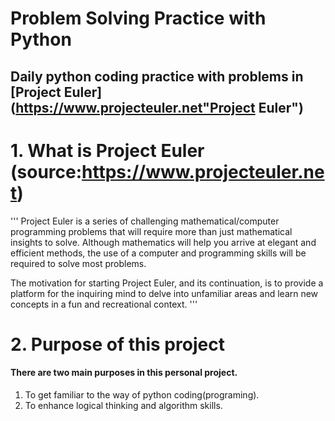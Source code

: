 Problem Solving Practice with Python
=====================================
Daily python coding practice with problems in [Project Euler](https://www.projecteuler.net"Project Euler")
-----------------------------------------------------------------------------------------------------------
# 1. What is Project Euler (source:https://www.projecteuler.net)
'''
Project Euler is a series of challenging mathematical/computer programming problems that will require more than just mathematical insights to solve. Although mathematics will help you arrive at elegant and efficient methods, the use of a computer and programming skills will be required to solve most problems.

The motivation for starting Project Euler, and its continuation, is to provide a platform for the inquiring mind to delve into unfamiliar areas and learn new concepts in a fun and recreational context.
'''

# 2. Purpose of this project
#### There are two main purposes in this personal project.
1. To get familiar to the way of python coding(programing).
2. To enhance logical thinking and algorithm skills.
